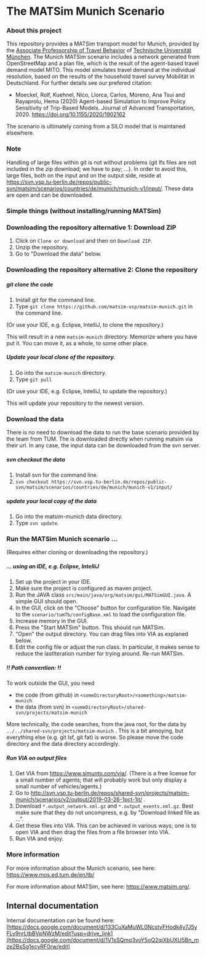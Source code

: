 # The MATSim Munich Scenario

### About this project

This repository provides a MATSim transport model for Munich, provided by the [Associate Professorship of Travel Behavior](https://www.mos.ed.tum.de/en/tb/) of [Technische Universität München](http://www.tum.de). The Munich MATSim scenario includes a network generated from OpenStreetMap and a plan file, which is the result of the agent-based travel demand model MITO. This model simulates travel demand at the individual resolution, based on the results of the household travel survey Mobilität in Deutschland. For further details see our prefered citation: 

 - Moeckel, Rolf, Kuehnel, Nico, Llorca, Carlos, Moreno, Ana Tsui and Rayaprolu, Hema (2020) Agent-based Simulation to Improve Policy Sensitivity of Trip-Based Models. Journal of Advanced Transportation, 2020. https://doi.org/10.1155/2020/1902162

The scenario is ultimately coming from a SILO model that is maintaned elsewhere.

### Note

Handling of large files within git is not without problems (git lfs files are not included in the zip download; we have to pay; ...).  In order to avoid this, large files, both on the input and on the output side, reside at https://svn.vsp.tu-berlin.de/repos/public-svn/matsim/scenarios/countries/de/munich/munich-v1/input/. These data are open and can be downloaded.   

### Simple things (without installing/running MATSim)

### Downloading the repository alternative 1: Download ZIP

1. Click on `Clone or download` and then on `Download ZIP`.
1. Unzip the repository.
1. Go to "Download the data" below.

### Downloading the repository alternative 2: Clone the repository

##### git clone the code

1. Install git for the command line.
1. Type `git clone https://github.com/matsim-vsp/matsim-munich.git` in the command line.

(Or use your IDE, e.g. Eclipse, IntelliJ, to clone the repository.)

This will result in a new `matsim-munich` directory.  Memorize where you have put it.  You can move it, as a whole, to some other place.

##### Update your local clone of the repository.

1. Go into the `matsim-munich` directory.
1. Type `git pull`

(Or use your IDE, e.g. Eclipse, IntelliJ, to update the repository.)

This will update your repository to the newest version.

### Download the data
There is no need to download the data to run the base scenario provided by the team from TUM. The is downloaded directly when running matsim via their url. In any case, the input data can be downloaded from the svn server.  

##### svn checkout the data

1. Install svn for the command line.
1. `svn checkout https://svn.vsp.tu-berlin.de/repos/public-svn/matsim/scenarios/countries/de/munich/munich-v1/input/ `

##### update your local copy of the data

1. Go into the matsim-munich data directory.
1. Type `svn update`.

### Run the MATSim Munich scenario ...
(Requires either cloning or downloading the repository.)

##### ... using an IDE, e.g. Eclipse, IntelliJ
1. Set up the project in your IDE.
1. Make sure the project is configured as maven project.
1. Run the JAVA class `src/main/java/org/matsim/gui/MATSimGUI.java`.  A simple GUI should open.
1. In the GUI, click on the "Choose" button for configuration file.  Navigate to the `scenario/tumTb/configBase.xml` to load the configuration file.
1. Increase memory in the GUI.
1. Press the "Start MATSim" button.  This should run MATSim.  
1. "Open" the output directory.  You can drag files into VIA as explaned below.
1. Edit the config file or adjust the run class.  In particular, it makes sense to reduce the lastIteration number for trying around.  Re-run MATSim.

##### !! Path convention: !!

To work outside the GUI, you need
* the code (from github) in `<someDirectoryRoot>/<something>/matsim-munich`
* the data (from svn) in `<someDirectoryRoot>/shared-svn/projects/matsim-munich`

More technically, the code searches, from the java root, for the data by `../../shared-svn/projects/matsim-munich` .  This is a bit annoying, but everything else (e.g. git lsf, git fat) is worse.
So please move the code directory and the data directory accordingly.  


##### Run VIA on output files

1. Get VIA from https://www.simunto.com/via/.  (There is a free license for a small number of agents; that will probably work but only display a small number of vehicles/agents.)
1. Go to http://svn.vsp.tu-berlin.de/repos/shared-svn/projects/matsim-munich/scenarios/v2/output/2019-03-26-1pct-1it/ .
1. Download `*.output_network.xml.gz` and `*.output_events.xml.gz`.  Best make sure that they do not uncompress, e.g. by "Download linked file as ...".
1. Get these files into VIA.  This can be achieved in various ways; one is to open VIA and then drag the files from a file browser into VIA.
1. Run VIA and enjoy.


### More information
For more information about the Munich scenario, see here: https://www.mos.ed.tum.de/en/tb/

For more information about MATSim, see here: https://www.matsim.org/.


## Internal documentation

Internal documentation can be found here:
[https://docs.google.com/document/d/133CuXaMuWL0NcstyFHodk4y7J5yFLy9nrLtbBVpNWzM/edit?usp=drive_link](https://docs.google.com/document/d/1V1sSQmq3voY5oQ2qiXbUXU5Bn_mze2BsSg1ecyRF0rw/edit)
